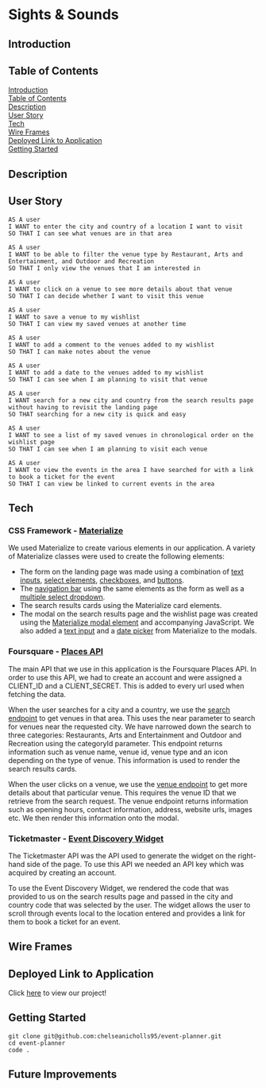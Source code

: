 # Sights & Sounds

## Introduction

## Table of Contents

[Introduction](#introduction)  
 [Table of Contents](#table-of-contents)  
 [Description](#description)  
 [User Story](#user-story)  
 [Tech](#tech)  
 [Wire Frames](#wire-frames)  
 [Deployed Link to Application](#deployed-link-to-application)  
 [Getting Started](#getting-started)

## Description

## User Story

```
AS A user
I WANT to enter the city and country of a location I want to visit
SO THAT I can see what venues are in that area

AS A user
I WANT to be able to filter the venue type by Restaurant, Arts and Entertainment, and Outdoor and Recreation
SO THAT I only view the venues that I am interested in

AS A user
I WANT to click on a venue to see more details about that venue
SO THAT I can decide whether I want to visit this venue

AS A user
I WANT to save a venue to my wishlist
SO THAT I can view my saved venues at another time

AS A user
I WANT to add a comment to the venues added to my wishlist
SO THAT I can make notes about the venue

AS A user
I WANT to add a date to the venues added to my wishlist
SO THAT I can see when I am planning to visit that venue

AS A user
I WANT search for a new city and country from the search results page without having to revisit the landing page
SO THAT searching for a new city is quick and easy

AS A user
I WANT to see a list of my saved venues in chronological order on the wishlist page
SO THAT I can see when I am planning to visit each venue

AS A user
I WANT to view the events in the area I have searched for with a link to book a ticket for the event
SO THAT I can view be linked to current events in the area
```

## Tech

### CSS Framework - [Materialize](https://materializecss.com/)

We used Materialize to create various elements in our application. A variety of Materialize classes were used to create the following elements:

- The form on the landing page was made using a combination of [text inputs](https://materializecss.com/text-inputs.html), [select elements](https://materializecss.com/select.html), [checkboxes](https://materializecss.com/checkboxes.html), and [buttons](https://materializecss.com/buttons.html).
- The [navigation bar](https://materializecss.com/navbar.html) using the same elements as the form as well as a [multiple select dropdown](https://materializecss.com/select.html).
- The search results cards using the Materialize card elements.
- The modal on the search results page and the wishlist page was created using the [Materialize modal element](https://materializecss.com/modals.html) and accompanying JavaScript. We also added a [text input](https://materializecss.com/text-inputs.html) and a [date picker](https://materializecss.com/pickers.html) from Materialize to the modals.

### Foursquare - [Places API](https://developer.foursquare.com/docs/places-api/)

The main API that we use in this application is the Foursquare Places API. In order to use this API, we had to create an account and were assigned a CLIENT_ID and a CLIENT_SECRET. This is added to every url used when fetching the data.

When the user searches for a city and a country, we use the [search endpoint](https://developer.foursquare.com/docs/venues/search) to get venues in that area. This uses the near parameter to search for venues near the requested city. We have narrowed down the search to three categories: Restaurants, Arts and Entertainment and Outdoor and Recreation using the categoryId parameter. This endpoint returns information such as venue name, venue id, venue type and an icon depending on the type of venue. This information is used to render the search results cards.

When the user clicks on a venue, we use the [venue endpoint](https://developer.foursquare.com/docs/api-reference/venues/details) to get more details about that particular venue. This requires the venue ID that we retrieve from the search request. The venue endpoint returns information such as opening hours, contact information, address, website urls, images etc. We then render this information onto the modal.

### Ticketmaster - [Event Discovery Widget](https://developer.ticketmaster.com/products-and-docs/widgets/event-discovery/)

The Ticketmaster API was the API used to generate the widget on the right-hand side of the page. To use this API we needed an API key which was acquired by creating an account.

To use the Event Discovery Widget, we rendered the code that was provided to us on the search results page and passed in the city and country code that was selected by the user. The widget allows the user to scroll through events local to the location entered and provides a link for them to book a ticket for an event.

## Wire Frames

## Deployed Link to Application

Click [here](https://chelseanicholls95.github.io/event-planner/) to view our project!

## Getting Started

```
git clone git@github.com:chelseanicholls95/event-planner.git
cd event-planner
code .
```

## Future Improvements
